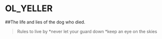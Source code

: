 # OL_YELLER
##The life and lies of the dog who died.
>Rules to live by
*never let your guard down
*keep an eye on the skies